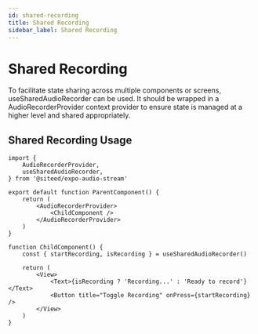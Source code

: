 ```yaml
---
id: shared-recording
title: Shared Recording
sidebar_label: Shared Recording
---
```


# Shared Recording

To facilitate state sharing across multiple components or screens, useSharedAudioRecorder can be used. It should be wrapped in a AudioRecorderProvider context provider to ensure state is managed at a higher level and shared appropriately.


## Shared Recording Usage

```tsx
import {
    AudioRecorderProvider,
    useSharedAudioRecorder,
} from '@siteed/expo-audio-stream'

export default function ParentComponent() {
    return (
        <AudioRecorderProvider>
            <ChildComponent />
        </AudioRecorderProvider>
    )
}

function ChildComponent() {
    const { startRecording, isRecording } = useSharedAudioRecorder()

    return (
        <View>
            <Text>{isRecording ? 'Recording...' : 'Ready to record'}</Text>
            <Button title="Toggle Recording" onPress={startRecording} />
        </View>
    )
}
```
